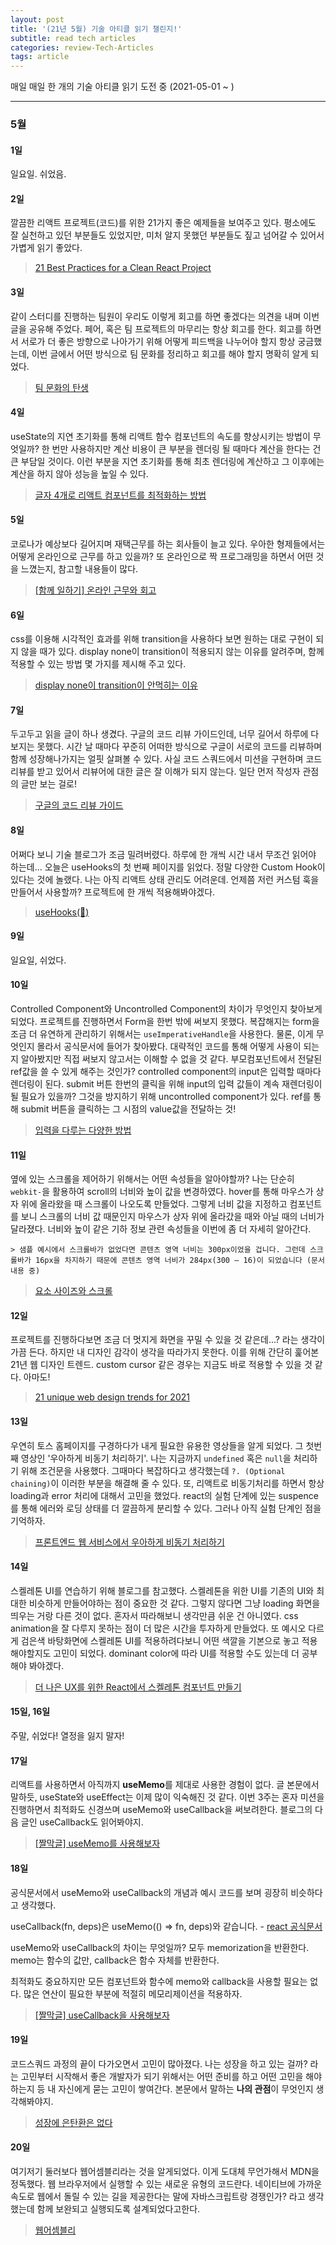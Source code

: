 ```yaml
---
layout: post
title: '(21년 5월) 기술 아티클 읽기 챌린지!'
subtitle: read tech articles
categories: review-Tech-Articles
tags: article
---
```


매일 매일 한 개의 기술 아티클 읽기 도전 중 (2021-05-01 ~ )

---

### 5월

#### 1일

일요일. 쉬었음.

#### 2일

깔끔한 리액트 프로젝트(코드)를 위한 21가지 좋은 예제들을 보여주고 있다. 평소에도 잘 실천하고 있던 부분들도 있었지만, 미처 알지 못했던 부분들도 짚고 넘어갈 수 있어서 가볍게 읽기 좋았다.

> [21 Best Practices for a Clean React Project](https://betterprogramming.pub/21-best-practices-for-a-clean-react-project-df788a682fb)

#### 3일

같이 스터디를 진행하는 팀원이 우리도 이렇게 회고를 하면 좋겠다는 의견을 내며 이번 글을 공유해 주었다. 페어, 혹은 팀 프로젝트의 마무리는 항상 회고를 한다. 회고를 하면서 서로가 더 좋은 방향으로 나아가기 위해 어떻게 피드백을 나누어야 할지 항상 궁금했는데, 이번 글에서 어떤 방식으로 팀 문화를 정리하고 회고를 해야 할지 명확히 알게 되었다.

> [팀 문화의 탄생](https://woowabros.github.io/experience/2020/05/13/birth-of-team-culture.html)

#### 4일

useState의 지연 초기화를 통해 리액트 함수 컴포넌트의 속도를 향상시키는 방법이 무엇일까? 한 번만 사용하지만 계산 비용이 큰 부분을 렌더링 될 때마다 계산을 한다는 건 큰 부담일 것이다. 이런 부분을 지연 초기화를 통해 최초 렌더링에 계산하고 그 이후에는 계산을 하지 않아 성능을 높일 수 있다.

> [글자 4개로 리액트 컴포넌트를 최적화하는 방법](https://ui.toast.com/weekly-pick/ko_20201022)

#### 5일

코로나가 예상보다 길어지며 재택근무를 하는 회사들이 늘고 있다. 우아한 형제들에서는 어떻게 온라인으로 근무를 하고 있을까? 또 온라인으로 짝 프로그래밍을 하면서 어떤 것을 느꼈는지, 참고할 내용들이 많다.

> [[함께 일하기] 온라인 근무와 회고](https://woowabros.github.io/culture/2021/02/10/work-together-how-product-system-team-works.html)

#### 6일

css를 이용해 시각적인 효과를 위해 transition을 사용하다 보면 원하는 대로 구현이 되지 않을 때가 있다. display none이 transition이 적용되지 않는 이유를 알려주며, 함께 적용할 수 있는 방법 몇 가지를 제시해 주고 있다.

> [display none이 transition이 안먹히는 이유](https://velog.io/@dev-tinkerbell/display-none%EC%9D%B4-transition%EC%9D%B4-%EC%95%88%EB%A8%B9%ED%9E%88%EB%8A%94-%EC%9D%B4%EC%9C%A0)

#### 7일

두고두고 읽을 글이 하나 생겼다. 구글의 코드 리뷰 가이드인데, 너무 길어서 하루에 다 보지는 못했다. 시간 날 때마다 꾸준히 어떠한 방식으로 구글이 서로의 코드를 리뷰하며 함께 성장해나가지는 얼핏 살펴볼 수 있다. 사실 코드 스쿼드에서 미션을 구현하며 코드 리뷰를 받고 있어서 리뷰어에 대한 글은 잘 이해가 되지 않는다. 일단 먼저 작성자 관점의 글만 보는 걸로!

> [구글의 코드 리뷰 가이드](https://soojin.ro/review/)

#### 8일

어쩌다 보니 기술 블로그가 조금 밀려버렸다. 하루에 한 개씩 시간 내서 무조건 읽어야 하는데... 오늘은 useHooks의 첫 번째 페이지를 읽었다. 정말 다양한 Custom Hook이 있다는 것에 놀랬다. 나는 아직 리액트 상태 관리도 어려운데. 언제쯤 저런 커스텀 훅을 만들어서 사용할까? 프로젝트에 한 개씩 적용해봐야겠다.

> [useHooks(🐠)](https://usehooks.com/)

#### 9일

일요일, 쉬었다.

#### 10일

Controlled Component와 Uncontrolled Component의 차이가 무엇인지 찾아보게 되었다. 프로젝트를 진행하면서 Form을 한번 밖에 써보지 못했다. 복잡해지는 form을 조금 더 유연하게 관리하기 위해서는 `useImperativeHandle`을 사용한다. 물론, 이게 무엇인지 몰라서 공식문서에 들어가 찾아봤다. 대략적인 코드를 통해 어떻게 사용이 되는지 알아봤지만 직접 써보지 않고서는 이해할 수 없을 것 같다. 부모컴포넌트에서 전달된 ref값을 쓸 수 있게 해주는 것인가? controlled component의 input은 입력할 때마다 렌더링이 된다. submit 버튼 한번의 클릭을 위해 input의 입력 값들이 계속 재렌더링이 될 필요가 있을까? 그것을 방지하기 위해 uncontrolled component가 있다. ref를 통해 submit 버튼을 클릭하는 그 시점의 value값을 전달하는 것!

> [입력을 다루는 다양한 방법](https://so-so.dev/react/form-handling/)

#### 11일

옆에 있는 스크롤을 제어하기 위해서는 어떤 속성들을 알아야할까? 나는 단순히 `webkit-`을 활용하여 scroll의 너비와 높이 값을 변경하였다. hover를 통해 마우스가 상자 위에 올라왔을 때 스크롤이 나오도록 만들었다. 그렇게 너비 값을 지정하고 컴포넌트를 보니 스크롤의 너비 값 때문인지 마우스가 상자 위에 올라갔을 때와 아닐 때의 너비가 달라졌다. 너비와 높이 같은 기하 정보 관련 속성들을 이번에 좀 더 자세히 알아간다.

    > 샘플 예시에서 스크롤바가 없었다면 콘텐츠 영역 너비는 300px이었을 겁니다. 그런데 스크롤바가 16px을 차지하기 때문에 콘텐츠 영역 너비가 284px(300 – 16)이 되었습니다 (문서 내용 중)

> [요소 사이즈와 스크롤](https://ko.javascript.info/size-and-scroll)

#### 12일

프로젝트를 진행하다보면 조금 더 멋지게 화면을 꾸밀 수 있을 것 같은데...? 라는 생각이 가끔 든다. 하지만 내 디자인 감각이 생각을 따라가지 못한다. 이를 위해 간단히 훑어본 21년 웹 디자인 트렌드. custom cursor 같은 경우는 지금도 바로 적용할 수 있을 것 같다. 아마도!

> [21 unique web design trends for 2021](https://webflow.com/blog/web-design-trends-2021)

#### 13일

우연히 토스 홈페이지를 구경하다가 내게 필요한 유용한 영상들을 알게 되었다. 그 첫번째 영상인 '우아하게 비동기 처리하기'. 나는 지금까지 `undefined` 혹은 `null`을 처리하기 위해 조건문을 사용했다. 그때마다 복잡하다고 생각했는데 `?. (Optional chaining)`이 이러한 부분을 해결해 줄 수 있다. 또, 리액트로 비동기처리를 하면서 항상 loading과 error 처리에 대해서 고민을 했었다. react의 실험 단계에 있는 suspence를 통해 에러와 로딩 상태를 더 깔끔하게 분리할 수 있다. 그러나 아직 실험 단계인 점을 기억하자.

> [프론트엔드 웹 서비스에서 우아하게 비동기 처리하기](https://toss.im/slash-21/sessions/3-1)

#### 14일

스켈레톤 UI를 연습하기 위해 블로그를 참고했다. 스켈레톤을 위한 UI를 기존의 UI와 최대한 비슷하게 만들어야하는 점이 중요한 것 같다. 그렇지 않다면 그냥 loading 화면을 띄우는 거랑 다른 것이 없다. 혼자서 따라해보니 생각만큼 쉬운 건 아니였다. css animation을 잘 다루지 못하는 점이 더 많은 시간을 투자하게 만들었다. 또 예시오 다르게 검은색 바탕화면에 스켈레톤 UI를 적용하려다보니 어떤 색깔을 기본으로 놓고 적용해야할지도 고민이 되었다. dominant color에 따라 UI를 적용할 수도 있는데 더 공부해야 봐야겠다.

> [더 나은 UX를 위한 React에서 스켈레톤 컴포넌트 만들기](https://ui.toast.com/weekly-pick/ko_20201110)

#### 15일, 16일

주말, 쉬었다! 열정을 잃지 말자!

#### 17일

리액트를 사용하면서 아직까지 **useMemo**를 제대로 사용한 경험이 없다. 글 본문에서 말하듯, useState와 useEffect는 이제 많이 익숙해진 것 같다. 이번 3주는 혼자 미션을 진행하면서 최적화도 신경쓰며 useMemo와 useCallback을 써보려한다. 블로그의 다음 글인 useCallback도 읽어봐야지.

> [[짤막글] useMemo를 사용해보자](https://velog.io/@kysung95/%EC%A7%A4%EB%A7%89%EA%B8%80-useMemo)

#### 18일

공식문서에서 useMemo와 useCallback의 개념과 예시 코드를 보며 굉장히 비슷하다고 생각했다.

useCallback(fn, deps)은 useMemo(() => fn, deps)와 같습니다. - [react 공식문서](https://ko.reactjs.org/docs/hooks-reference.html#usecallback)

useMemo와 useCallback의 차이는 무엇일까? 모두 memorization을 반환한다. memo는 함수의 값만, callback은 함수 자체를 반환한다.

최적화도 중요하지만 모든 컴포넌트와 함수에 memo와 callback을 사용할 필요는 없다. 많은 연산이 필요한 부분에 적절히 메모리제이션을 적용하자.

> [[짤막글] useCallback을 사용해보자](https://velog.io/@kysung95/%EC%A7%A4%EB%A7%89%EA%B8%80-useCallback%EC%9D%84-%EC%82%AC%EC%9A%A9%ED%95%B4%EB%B3%B4%EC%9E%90)

#### 19일

코드스쿼드 과정의 끝이 다가오면서 고민이 많아졌다. 나는 성장을 하고 있는 걸까? 라는 고민부터 시작해서 좋은 개발자가 되기 위해서는 어떤 준비를 하고 어떤 고민을 해야하는지 등 내 자신에게 묻는 고민이 쌓여간다. 본문에서 말하는 **나의 관점**이 무엇인지 생각해봐야지.

> [성장에 은탄환은 없다](https://so-so.dev/essay/no-silver-bullet/)

#### 20일

여기저기 둘러보다 웹어셈블리라는 것을 알게되었다. 이게 도대체 무언가해서 MDN을 정독했다. 웹 브라우저에서 실행할 수 있는 새로운 유형의 코드란다. 네이티브에 가까운 속도로 웹에서 돌릴 수 있는 길을 제공한다는 말에 자바스크립트랑 경쟁인가? 라고 생각했는데 함께 보완되고 실행되도록 설계되었다고한다.

> [웹어셈블리](https://developer.mozilla.org/ko/docs/WebAssembly/Concepts)
